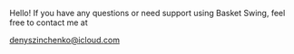 Hello! If you have any questions or need support using Basket Swing, feel free to contact me at

denyszinchenko@icloud.com
